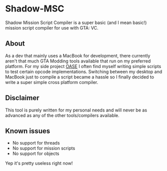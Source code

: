 # Shadow-MSC
Shadow Mission Script Compiler is a super basic (and I mean basic!) mission script compiler for use with GTA: VC.

## About
As a dev that mainly uses a MacBook for development, there currently aren't that much GTA Modding tools available that run on my preferred platform.
For my side project [OASE](https://www.youtube.com/playlist?list=PLOxyV5A-M9P38WibzT8wnz0Teq9oMzqbU) I often find myself writing simple scripts to test certain opcode implementations. Switching between my desktop and MacBook just to compile a script became a hassle so I finally decided to write a super simple cross platform compiler.

## Disclaimer
This tool is purely written for my personal needs and will never be as advanced as any of the other tools/compilers available.

## Known issues
- No support for threads
- No support for mission scripts
- No support for objects

Yep it's pretty useless right now!